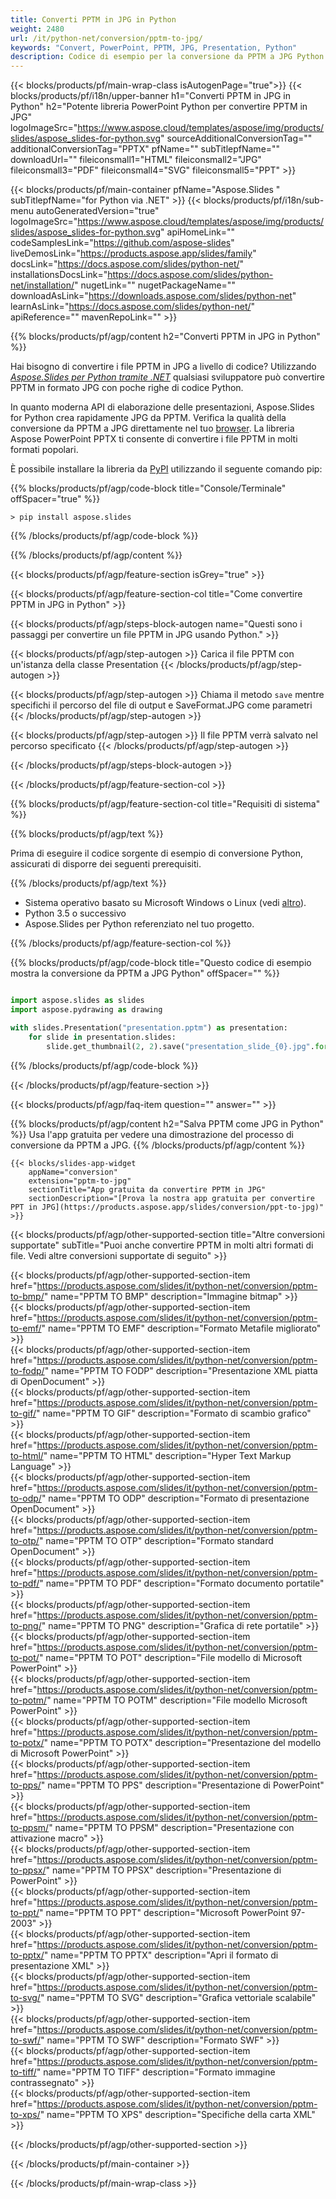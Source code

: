 ```yaml
---
title: Converti PPTM in JPG in Python
weight: 2480
url: /it/python-net/conversion/pptm-to-jpg/ 
keywords: "Convert, PowerPoint, PPTM, JPG, Presentation, Python"
description: Codice di esempio per la conversione da PPTM a JPG Python. Usa l'API Python di PowerPoint per la conversione batch di file PPTM in file JPG.
---
```


{{< blocks/products/pf/main-wrap-class isAutogenPage="true">}}
{{< blocks/products/pf/i18n/upper-banner h1="Converti PPTM in JPG in Python" h2="Potente libreria PowerPoint Python per convertire PPTM in JPG" logoImageSrc="https://www.aspose.cloud/templates/aspose/img/products/slides/aspose_slides-for-python.svg" sourceAdditionalConversionTag="" additionalConversionTag="PPTX" pfName="" subTitlepfName="" downloadUrl="" fileiconsmall1="HTML" fileiconsmall2="JPG" fileiconsmall3="PDF" fileiconsmall4="SVG" fileiconsmall5="PPT" >}}

{{< blocks/products/pf/main-container pfName="Aspose.Slides " subTitlepfName="for Python via .NET" >}}
{{< blocks/products/pf/i18n/sub-menu autoGeneratedVersion="true" logoImageSrc="https://www.aspose.cloud/templates/aspose/img/products/slides/aspose_slides-for-python.svg" apiHomeLink="" codeSamplesLink="https://github.com/aspose-slides" liveDemosLink="https://products.aspose.app/slides/family" docsLink="https://docs.aspose.com/slides/python-net/" installationsDocsLink="https://docs.aspose.com/slides/python-net/installation/" nugetLink="" nugetPackageName="" downloadAsLink="https://downloads.aspose.com/slides/python-net" learnAsLink="https://docs.aspose.com/slides/python-net/" apiReference="" mavenRepoLink="" >}}

{{% blocks/products/pf/agp/content h2="Converti PPTM in JPG in Python" %}}

Hai bisogno di convertire i file PPTM in JPG a livello di codice? Utilizzando [*Aspose.Slides per Python tramite .NET*](https://products.aspose.com/slides/it/python-net/) qualsiasi sviluppatore può convertire PPTM in formato JPG con poche righe di codice Python.

In quanto moderna API di elaborazione delle presentazioni, Aspose.Slides for Python crea rapidamente JPG da PPTM. Verifica la qualità della conversione da PPTM a JPG direttamente nel tuo [browser](https://products.aspose.app/slides/conversion/ppt-to-jpg). La libreria Aspose PowerPoint PPTX ti consente di convertire i file PPTM in molti formati popolari.

È possibile installare la libreria da [PyPI](https://pypi.org/project/Aspose.Slides/) utilizzando il seguente comando pip:

{{% blocks/products/pf/agp/code-block title="Console/Terminale" offSpacer="true" %}}

```console
> pip install aspose.slides

```

{{% /blocks/products/pf/agp/code-block %}}

{{% /blocks/products/pf/agp/content %}}

{{< blocks/products/pf/agp/feature-section isGrey="true" >}}

{{< blocks/products/pf/agp/feature-section-col title="Come convertire PPTM in JPG in Python" >}}

{{< blocks/products/pf/agp/steps-block-autogen name="Questi sono i passaggi per convertire un file PPTM in JPG usando Python." >}}

{{< blocks/products/pf/agp/step-autogen >}}
Carica il file PPTM con un'istanza della classe Presentation
{{< /blocks/products/pf/agp/step-autogen >}}

{{< blocks/products/pf/agp/step-autogen >}}
Chiama il metodo `save` mentre specifichi il percorso del file di output e SaveFormat.JPG come parametri
{{< /blocks/products/pf/agp/step-autogen >}}

{{< blocks/products/pf/agp/step-autogen >}}
Il file PPTM verrà salvato nel percorso specificato
{{< /blocks/products/pf/agp/step-autogen >}}

{{< /blocks/products/pf/agp/steps-block-autogen >}}

{{< /blocks/products/pf/agp/feature-section-col >}}

{{% blocks/products/pf/agp/feature-section-col title="Requisiti di sistema" %}}

{{% blocks/products/pf/agp/text %}}

 Prima di eseguire il codice sorgente di esempio di conversione Python, assicurati di disporre dei seguenti prerequisiti.

{{% /blocks/products/pf/agp/text %}}

- Sistema operativo basato su Microsoft Windows o Linux (vedi [altro](https://docs.aspose.com/slides/python-net/system-requirements/)).
- Python 3.5 o successivo
- Aspose.Slides per Python referenziato nel tuo progetto.

{{% /blocks/products/pf/agp/feature-section-col %}}

{{% blocks/products/pf/agp/code-block title="Questo codice di esempio mostra la conversione da PPTM a JPG Python" offSpacer="" %}}

```py

import aspose.slides as slides
import aspose.pydrawing as drawing

with slides.Presentation("presentation.pptm") as presentation:
    for slide in presentation.slides:
        slide.get_thumbnail(2, 2).save("presentation_slide_{0}.jpg".format(str(slide.slide_number)), drawing.imaging.ImageFormat.jpeg)

```
{{% /blocks/products/pf/agp/code-block %}}

{{< /blocks/products/pf/agp/feature-section >}}

{{< blocks/products/pf/agp/faq-item question="" answer="" >}}
 
{{% blocks/products/pf/agp/content h2="Salva PPTM come JPG in Python" %}}
Usa l'app gratuita per vedere una dimostrazione del processo di conversione da PPTM a JPG. 
{{% /blocks/products/pf/agp/content %}}

<!-- aboutfile Starts -->

<!-- aboutfile Ends -->

    {{< blocks/slides-app-widget 
        appName="conversion"
        extension="pptm-to-jpg"
        sectionTitle="App gratuita da convertire PPTM in JPG" 
        sectionDescription="[Prova la nostra app gratuita per convertire PPT in JPG](https://products.aspose.app/slides/conversion/ppt-to-jpg)" 
    >}}
    
{{< blocks/products/pf/agp/other-supported-section title="Altre conversioni supportate" subTitle="Puoi anche convertire PPTM in molti altri formati di file. Vedi altre conversioni supportate di seguito" >}}

{{< blocks/products/pf/agp/other-supported-section-item href="https://products.aspose.com/slides/it/python-net/conversion/pptm-to-bmp/" name="PPTM TO BMP" description="Immagine bitmap" >}}  
{{< blocks/products/pf/agp/other-supported-section-item href="https://products.aspose.com/slides/it/python-net/conversion/pptm-to-emf/" name="PPTM TO EMF" description="Formato Metafile migliorato" >}}  
{{< blocks/products/pf/agp/other-supported-section-item href="https://products.aspose.com/slides/it/python-net/conversion/pptm-to-fodp/" name="PPTM TO FODP" description="Presentazione XML piatta di OpenDocument" >}}  
{{< blocks/products/pf/agp/other-supported-section-item href="https://products.aspose.com/slides/it/python-net/conversion/pptm-to-gif/" name="PPTM TO GIF" description="Formato di scambio grafico" >}}  
{{< blocks/products/pf/agp/other-supported-section-item href="https://products.aspose.com/slides/it/python-net/conversion/pptm-to-html/" name="PPTM TO HTML" description="Hyper Text Markup Language" >}}  
{{< blocks/products/pf/agp/other-supported-section-item href="https://products.aspose.com/slides/it/python-net/conversion/pptm-to-odp/" name="PPTM TO ODP" description="Formato di presentazione OpenDocument" >}}  
{{< blocks/products/pf/agp/other-supported-section-item href="https://products.aspose.com/slides/it/python-net/conversion/pptm-to-otp/" name="PPTM TO OTP" description="Formato standard OpenDocument" >}}  
{{< blocks/products/pf/agp/other-supported-section-item href="https://products.aspose.com/slides/it/python-net/conversion/pptm-to-pdf/" name="PPTM TO PDF" description="Formato documento portatile" >}}  
{{< blocks/products/pf/agp/other-supported-section-item href="https://products.aspose.com/slides/it/python-net/conversion/pptm-to-png/" name="PPTM TO PNG" description="Grafica di rete portatile" >}}  
{{< blocks/products/pf/agp/other-supported-section-item href="https://products.aspose.com/slides/it/python-net/conversion/pptm-to-pot/" name="PPTM TO POT" description="File modello di Microsoft PowerPoint" >}}  
{{< blocks/products/pf/agp/other-supported-section-item href="https://products.aspose.com/slides/it/python-net/conversion/pptm-to-potm/" name="PPTM TO POTM" description="File modello Microsoft PowerPoint" >}}  
{{< blocks/products/pf/agp/other-supported-section-item href="https://products.aspose.com/slides/it/python-net/conversion/pptm-to-potx/" name="PPTM TO POTX" description="Presentazione del modello di Microsoft PowerPoint" >}}  
{{< blocks/products/pf/agp/other-supported-section-item href="https://products.aspose.com/slides/it/python-net/conversion/pptm-to-pps/" name="PPTM TO PPS" description="Presentazione di PowerPoint" >}}  
{{< blocks/products/pf/agp/other-supported-section-item href="https://products.aspose.com/slides/it/python-net/conversion/pptm-to-ppsm/" name="PPTM TO PPSM" description="Presentazione con attivazione macro" >}}  
{{< blocks/products/pf/agp/other-supported-section-item href="https://products.aspose.com/slides/it/python-net/conversion/pptm-to-ppsx/" name="PPTM TO PPSX" description="Presentazione di PowerPoint" >}}  
{{< blocks/products/pf/agp/other-supported-section-item href="https://products.aspose.com/slides/it/python-net/conversion/pptm-to-ppt/" name="PPTM TO PPT" description="Microsoft PowerPoint 97-2003" >}}  
{{< blocks/products/pf/agp/other-supported-section-item href="https://products.aspose.com/slides/it/python-net/conversion/pptm-to-pptx/" name="PPTM TO PPTX" description="Apri il formato di presentazione XML" >}}  
{{< blocks/products/pf/agp/other-supported-section-item href="https://products.aspose.com/slides/it/python-net/conversion/pptm-to-svg/" name="PPTM TO SVG" description="Grafica vettoriale scalabile" >}}  
{{< blocks/products/pf/agp/other-supported-section-item href="https://products.aspose.com/slides/it/python-net/conversion/pptm-to-swf/" name="PPTM TO SWF" description="Formato SWF" >}}  
{{< blocks/products/pf/agp/other-supported-section-item href="https://products.aspose.com/slides/it/python-net/conversion/pptm-to-tiff/" name="PPTM TO TIFF" description="Formato immagine contrassegnato" >}}  
{{< blocks/products/pf/agp/other-supported-section-item href="https://products.aspose.com/slides/it/python-net/conversion/pptm-to-xps/" name="PPTM TO XPS" description="Specifiche della carta XML" >}}  


{{< /blocks/products/pf/agp/other-supported-section >}}

{{< /blocks/products/pf/main-container >}}
    
{{< /blocks/products/pf/main-wrap-class >}}